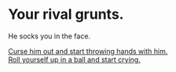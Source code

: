 # Your rival grunts. 
He socks you in the face.  

[Curse him out and start throwing hands with him.](situations/sercurity.md)  
[Roll yourself up in a ball and start crying.](situations/reputation-ruin.md)


